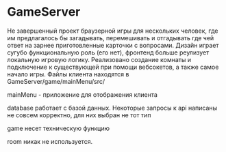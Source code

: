 # GameServer
Не завершенный проект браузерной игры для нескольких человек, где им предлагалось бы загадывать, перемешивать и отгадывать где чей ответ на зарнее приготовленные карточки с вопросами.
Дизайн играет сугубо функциональную роль (его нет), фронтенд больше реулизует локальную игровую логику.
Реализовано создание комнаты и подключение к существующей при помощи вебсокетов, а также самое начало игры.
Файлы клиента находятся в GameServer/game/mainMenu/src/

mainMenu - приложение для отображения клиента

database работает с базой данных. Некоторые запросы к api написаны не совсем корректно, для них выбран не тот тип

game несет техническую функцию

room никак не используется.
